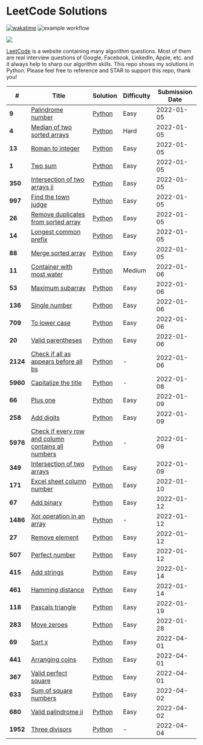 # LeetCode Solutions

[![wakatime](https://wakatime.com/badge/github/Mo-Shakib/LeetCode.svg)](https://wakatime.com/badge/github/Mo-Shakib/LeetCode) ![example workflow](https://github.com/Mo-Shakib/LeetCode/actions/workflows/Readme-automation.yml/badge.svg)

<a href="https://leetcode.com/Mo-Shakib"><img src="https://leetcode.card.workers.dev/Mo-Shakib?theme=dark&font=baloo&extension=null&border=0.2"></a>


[LeetCode](https://leetcode.com/) is a website containing many algorithm questions. Most of them are real interview questions of Google, Facebook, LinkedIn, Apple, etc. and it always help to sharp our algorithm skills. This repo shows my solutions in Python. Please feel free to reference and STAR to support this repo, thank you!


|   #   |  Title | Solution | Difficulty | Submission Date |
| ----- |  ----- | -------- | ---------- | --------------- |
| **9** | [Palindrome number](https://leetcode.com/problems/palindrome-number) | [Python](Python/9.palindrome-number.py) | Easy| 2022-01-05 |
| **4** | [Median of two sorted arrays](https://leetcode.com/problems/median-of-two-sorted-arrays) | [Python](Python/4.median-of-two-sorted-arrays.py) | Hard| 2022-01-05 |
| **13** | [Roman to integer](https://leetcode.com/problems/roman-to-integer) | [Python](Python/13.roman-to-integer.py) | Easy| 2022-01-05 |
| **1** | [Two sum](https://leetcode.com/problems/two-sum) | [Python](Python/1.two-sum.py) | Easy| 2022-01-05 |
| **350** | [Intersection of two arrays ii](https://leetcode.com/problems/intersection-of-two-arrays-ii) | [Python](Python/350.intersection-of-two-arrays-ii.py) | Easy| 2022-01-05 |
| **997** | [Find the town judge](https://leetcode.com/problems/find-the-town-judge) | [Python](Python/997.find-the-town-judge.py) | Easy| 2022-01-05 |
| **26** | [Remove duplicates from sorted array](https://leetcode.com/problems/remove-duplicates-from-sorted-array) | [Python](Python/26.remove-duplicates-from-sorted-array.py) | Easy| 2022-01-05 |
| **14** | [Longest common prefix](https://leetcode.com/problems/longest-common-prefix) | [Python](Python/14.longest-common-prefix.py) | Easy| 2022-01-05 |
| **88** | [Merge sorted array](https://leetcode.com/problems/merge-sorted-array) | [Python](Python/88.merge-sorted-array.py) | Easy| 2022-01-05 |
| **11** | [Container with most water](https://leetcode.com/problems/container-with-most-water) | [Python](Python/11.container-with-most-water.py) | Medium| 2022-01-06 |
| **53** | [Maximum subarray](https://leetcode.com/problems/maximum-subarray) | [Python](Python/53.maximum-subarray.py) | Easy| 2022-01-06 |
| **136** | [Single number](https://leetcode.com/problems/single-number) | [Python](Python/136.single-number.py) | Easy| 2022-01-06 |
| **709** | [To lower case](https://leetcode.com/problems/to-lower-case) | [Python](Python/709.to-lower-case.py) | Easy| 2022-01-06 |
| **20** | [Valid parentheses](https://leetcode.com/problems/valid-parentheses) | [Python](Python/20.valid-parentheses.py) | Easy| 2022-01-06 |
| **2124** | [Check if all as appears before all bs](https://leetcode.com/problems/check-if-all-as-appears-before-all-bs) | [Python](Python/2124.check-if-all-as-appears-before-all-bs.py) | -| 2022-01-06 |
| **5960** | [Capitalize the title](https://leetcode.com/problems/capitalize-the-title) | [Python](Python/5960.capitalize-the-title.py) | -| 2022-01-08 |
| **66** | [Plus one](https://leetcode.com/problems/plus-one) | [Python](Python/66.plus-one.py) | Easy| 2022-01-09 |
| **258** | [Add digits](https://leetcode.com/problems/add-digits) | [Python](Python/258.add-digits.py) | Easy| 2022-01-09 |
| **5976** | [Check if every row and column contains all numbers](https://leetcode.com/problems/check-if-every-row-and-column-contains-all-numbers) | [Python](Python/5976.check-if-every-row-and-column-contains-all-numbers.py) | -| 2022-01-09 |
| **349** | [Intersection of two arrays](https://leetcode.com/problems/intersection-of-two-arrays) | [Python](Python/349.intersection-of-two-arrays.py) | Easy| 2022-01-09 |
| **171** | [Excel sheet column number](https://leetcode.com/problems/excel-sheet-column-number) | [Python](Python/171.excel-sheet-column-number.py) | Easy| 2022-01-10 |
| **67** | [Add binary](https://leetcode.com/problems/add-binary) | [Python](Python/67.add-binary.py) | Easy| 2022-01-12 |
| **1486** | [Xor operation in an array](https://leetcode.com/problems/xor-operation-in-an-array) | [Python](Python/1486.xor-operation-in-an-array.py) | -| 2022-01-12 |
| **27** | [Remove element](https://leetcode.com/problems/remove-element) | [Python](Python/27.remove-element.py) | Easy| 2022-01-12 |
| **507** | [Perfect number](https://leetcode.com/problems/perfect-number) | [Python](Python/507.perfect-number.py) | Easy| 2022-01-12 |
| **415** | [Add strings](https://leetcode.com/problems/add-strings) | [Python](Python/415.add-strings.py) | Easy| 2022-01-14 |
| **461** | [Hamming distance](https://leetcode.com/problems/hamming-distance) | [Python](Python/461.hamming-distance.py) | Easy| 2022-01-14 |
| **118** | [Pascals triangle](https://leetcode.com/problems/pascals-triangle) | [Python](Python/118.pascals-triangle.py) | Easy| 2022-01-19 |
| **283** | [Move zeroes](https://leetcode.com/problems/move-zeroes) | [Python](Python/283.move-zeroes.py) | Easy| 2022-01-28 |
| **69** | [Sqrt x](https://leetcode.com/problems/sqrt-x) | [Python](Python/69.sqrt-x.py) | Easy| 2022-04-01 |
| **441** | [Arranging coins](https://leetcode.com/problems/arranging-coins) | [Python](Python/441.arranging-coins.py) | Easy| 2022-04-01 |
| **367** | [Valid perfect square](https://leetcode.com/problems/valid-perfect-square) | [Python](Python/367.valid-perfect-square.py) | Easy| 2022-04-01 |
| **633** | [Sum of square numbers](https://leetcode.com/problems/sum-of-square-numbers) | [Python](Python/633.sum-of-square-numbers.py) | Easy| 2022-04-02 |
| **680** | [Valid palindrome ii](https://leetcode.com/problems/valid-palindrome-ii) | [Python](Python/680.valid-palindrome-ii.py) | Easy| 2022-04-02 |
| **1952** | [Three divisors](https://leetcode.com/problems/three-divisors) | [Python](Python/1952.three-divisors.py) | -| 2022-04-04 |
